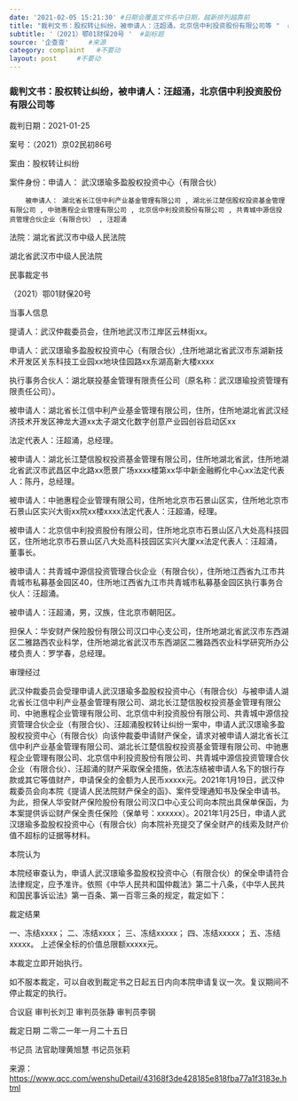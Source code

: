```yaml
---
date: '2021-02-05 15:21:30' #日期会覆盖文件名中日期，越新排列越靠前
title: "裁判文书：股权转让纠纷，被申请人：汪超涌，北京信中利投资股份有限公司等 "  #标题
subtitle: '（2021）鄂01财保20号 '  #副标题
source: '企查查'     #来源
category: complaint   #不要动
layout: post     #不要动
---
```


### 裁判文书：股权转让纠纷，被申请人：汪超涌，北京信中利投资股份有限公司等

裁判日期：2021-01-25

案号：（2021）京02民初86号

案由：股权转让纠纷

案件身份：申请人： 武汉璟瑜多盈股权投资中心（有限合伙）

        被申请人： 湖北省长江信中利产业基金管理有限公司 , 湖北长江楚信股权投资基金管理有限公司 , 中驰惠程企业管理有限公司 , 北京信中利投资股份有限公司 , 共青城中源信投资管理合伙企业（有限合伙） , 汪超涌
        
法院：湖北省武汉市中级人民法院


湖北省武汉市中级人民法院

民事裁定书

（2021）鄂01财保20号

当事人信息

提请人：武汉仲裁委员会，住所地武汉市江岸区云林街xx。

申请人：武汉璟瑜多盈股权投资中心（有限合伙）,住所地湖北省武汉市东湖新技术开发区关东科技工业园xx地块佳园路xx东湖高新大楼xxxx

执行事务合伙人：湖北联投基金管理有限责任公司（原名称：武汉璟瑜投资管理有限责任公司）。

被申请人：湖北省长江信中利产业基金管理有限公司，住所，住所地湖北省武汉经济技术开发区神龙大道xx太子湖文化数字创意产业园创谷启动区xx

法定代表人：汪超涌，总经理。

被申请人：湖北长江楚信股权投资基金管理有限公司，住所地湖北省武，住所地湖北省武汉市武昌区中北路xx愿景广场xxxx楼第xx华中新金融孵化中心xx法定代表人：陈丹，总经理。

被申请人：中驰惠程企业管理有限公司，住所地北京市石景山区实，住所地北京市石景山区实兴大街xx院xx楼xxxx法定代表人：汪超涌，经理。

被申请人：北京信中利投资股份有限公司，住所地北京市石景山区八大处高科技园区，住所地北京市石景山区八大处高科技园区实兴大厦xx法定代表人：汪超涌，董事长。

被申请人：共青城中源信投资管理合伙企业（有限合伙），住所地江西省九江市共青城市私募基金园区40，住所地江西省九江市共青城市私募基金园区执行事务合伙人：汪超涌。

被申请人：汪超涌，男，汉族，住北京市朝阳区。

担保人：华安财产保险股份有限公司汉口中心支公司，住所地湖北省武汉市东西湖区二雅路西农业科学，住所地湖北省武汉市东西湖区二雅路西农业科学研究所办公楼负责人：罗学春，总经理。

审理经过

武汉仲裁委员会受理申请人武汉璟瑜多盈股权投资中心（有限合伙）与被申请人湖北省长江信中利产业基金管理有限公司、湖北长江楚信股权投资基金管理有限公司、中驰惠程企业管理有限公司、北京信中利投资股份有限公司、共青城中源信投资管理合伙企业（有限合伙）、汪超涌股权转让纠纷一案中，申请人武汉璟瑜多盈股权投资中心（有限合伙）向该仲裁委申请财产保全，请求对被申请人湖北省长江信中利产业基金管理有限公司、湖北长江楚信股权投资基金管理有限公司、中驰惠程企业管理有限公司、北京信中利投资股份有限公司、共青城中源信投资管理合伙企业（有限合伙）、汪超涌的财产采取保全措施，依法冻结被申请人名下的银行存款或其它等值财产，申请保全的金额为人民币xxxxx元。2021年1月19日，武汉仲裁委员会向本院《提请人民法院财产保全的函》、案件受理通知书及保全申请书。为此，担保人华安财产保险股份有限公司汉口中心支公司向本院出具保单保函，为本案提供诉讼财产保全责任保险（保单号：xxxxxx）。2021年1月25日，申请人武汉璟瑜多盈股权投资中心（有限合伙）向本院补充提交了保全财产的线索及财产价值不超标的证据等材料。

本院认为

本院经审查认为，申请人武汉璟瑜多盈股权投资中心（有限合伙）的保全申请符合法律规定，应予准许。依照《中华人民共和国仲裁法》第二十八条，《中华人民共和国民事诉讼法》第一百条、第一百零三条的规定，裁定如下：

裁定结果

一、冻结xxxx；
二、冻结xxxx；
三、冻结xxxxx；
四、冻结xxxxx；
五、冻结xxxxx。
上述保全标的价值总限额xxxxx元。

本裁定立即开始执行。

如不服本裁定，可以自收到裁定书之日起五日内向本院申请复议一次。复议期间不停止裁定的执行。

合议庭
审判长刘卫
审判员张静
审判员李钢

裁定日期
二零二一年一月二十五日

书记员
法官助理黄旭慧
书记员张莉

来源：https://www.qcc.com/wenshuDetail/43168f3de428185e818fba77a1f3183e.html
